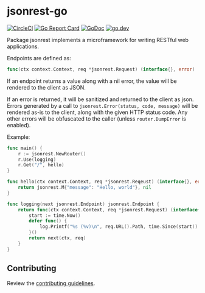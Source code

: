 # jsonrest-go

[![CircleCI](https://img.shields.io/circleci/build/github/deliveroo/jsonrest-go)](https://circleci.com/gh/deliveroo/jsonrest-go/tree/master)
[![Go Report Card](https://goreportcard.com/badge/github.com/deliveroo/jsonrest-go)](https://goreportcard.com/report/github.com/deliveroo/jsonrest-go)
[![GoDoc](https://godoc.org/net/http?status.svg)](https://godoc.org/github.com/deliveroo/jsonrest-go)
[![go.dev](https://img.shields.io/badge/go.dev-pkg-007d9c.svg?style=flat)](https://pkg.go.dev/github.com/deliveroo/jsonrest-go)

Package jsonrest implements a microframework for writing RESTful web
applications.

Endpoints are defined as:

```go
func(ctx context.Context, req *jsonrest.Request) (interface{}, error)
```

If an endpoint returns a value along with a nil error, the value will be
rendered to the client as JSON.

If an error is returned, it will be sanitized and returned to the client as
json. Errors generated by a call to `jsonrest.Error(status, code, message)`
will be rendered as-is to the client, along with the given HTTP status code.
Any other errors will be obfuscated to the caller (unless `router.DumpError` is
enabled).

Example:

```go
func main() {
    r := jsonrest.NewRouter()
    r.Use(logging)
    r.Get("/", hello)
}

func hello(ctx context.Context, req *jsonrest.Reqeust) (interface{}, error) {
    return jsonrest.M{"message": "Hello, world"}, nil
}

func logging(next jsonrest.Endpoint) jsonrest.Endpoint {
    return func(ctx context.Context, req *jsonrest.Request) (interface{}, error) {
        start := time.Now()
        defer func() {
            log.Printf("%s (%v)\n", req.URL().Path, time.Since(start))
        }()
        return next(ctx, req)
    }
}
```

## Contributing

Review the [contributing guidelines](./CONTRIBUTING.md).
